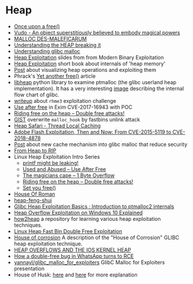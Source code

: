 # Heap 

 - [Once upon a free()](http://phrack.org/issues/57/9.html)
 - [Vudo - An object superstitiously believed to embody magical powers](http://phrack.org/issues/57/8.html)
 - [MALLOC DES-MALEFICARUM](http://phrack.org/issues/66/10.html)
 - [Understanding the HEAP breaking it](https://www.blackhat.com/presentations/bh-usa-07/Ferguson/Whitepaper/bh-usa-07-ferguson-WP.pdf)
 - [Understanding glibc malloc](https://sploitfun.wordpress.com/2015/02/10/understanding-glibc-malloc/)
 - [Heap Exploitation](http://security.cs.rpi.edu/courses/binexp-spring2015/lectures/17/10_lecture.pdf) slides from from Modern Binary Exploitation
 - [Heap Exploitation](https://heap-exploitation.dhavalkapil.com) short book about internals of 'heap memory'
 - [Post](https://wapiflapi.github.io/2015/04/22/single-null-byte-heap-overflow/) about visualizing heap operations and exploiting them
 - Phrack's [Yet another free()](http://phrack.org/issues/66/6.html) article
 - [libheap](https://github.com/cloudburst/libheap) python library to examine ptmalloc (the glibc userland heap implementation). It has a very interesting [image](https://raw.githubusercontent.com/cloudburst/libheap/master/heap.png) describing the internal flow chart of glibc.
 - [writeup](https://0x00sec.org/t/heap-exploitation-abusing-use-after-free/3580) about ``rhme3`` exploitation challenge
 - [Use after free](https://bugs.exim.org/show_bug.cgi?id=2199) in Exim CVE-2017-16943 with POC
 - [Riding free on the heap – Double free attacks!](https://sensepost.com/blog/2017/linux-heap-exploitation-intro-series-riding-free-on-the-heap-double-free-attacks/)
 - [GIST](https://gist.github.com/inaz2/0fbfe243ca9e4b904edad037d0d76697) overwrite ``malloc_hook`` by fastbins unlink attack
 - [Heap Safari - Thread Local Caching](https://0x00sec.org/t/heap-safari-thread-local-caching/5054)
 - [Adobe Flash Exploitation, Then and Now: From CVE-2015-5119 to CVE-2018-4878](https://www.mdsec.co.uk/2018/02/adobe-flash-exploitation-then-and-now-from-cve-2015-5119-to-cve-2018-4878/)
 - [Post](http://tukan.farm/2017/07/08/tcache/) about new cache mechanism into glibc malloc that reduce security
 - [From Heap to RIP](http://blog.frizn.fr/glibc/glibc-heap-to-rip)
 - Linux Heap Exploitation Intro Series
    - [printf might be leaking!](https://sensepost.com/blog/2017/linux-heap-exploitation-intro-series-bonus-printf-might-be-leaking/)
    - [Used and Abused – Use After Free](https://sensepost.com/blog/2017/linux-heap-exploitation-intro-series-used-and-abused-use-after-free/)
    - [The magicians cape – 1 Byte Overflow](https://sensepost.com/blog/2017/linux-heap-exploitation-intro-series-the-magicians-cape-1-byte-overflow/)
    - [Riding free on the heap – Double free attacks!](https://sensepost.com/blog/2017/linux-heap-exploitation-intro-series-riding-free-on-the-heap-double-free-attacks/)
    - [Set you free()](https://sensepost.com/blog/2018/linux-heap-exploitation-intro-series-set-you-free-part-1/)
 - [House Of Roman](https://gist.github.com/romanking98/9aab2804832c0fb46615f025e8ffb0bc)
 - [heap-feng-shui](http://www.phreedom.org/research/heap-feng-shui/heap-feng-shui.html)
 - [Glibc Heap Exploitation Basics : Introduction to ptmalloc2 internals ](https://blog.k3170makan.com/2018/11/glibc-heap-exploitation-basics.html)
 - [Heap Overflow Exploitation on Windows 10 Explained](https://blog.rapid7.com/2019/06/12/heap-overflow-exploitation-on-windows-10-explained/)
 - [how2heap](https://github.com/shellphish/how2heap) a repository for learning various heap exploitation techniques.
 - [Linux Heap Fast Bin Double Free Exploitation](https://drive.google.com/file/d/1KM0Y1NWckIa3unePqYk5tkZ3FN8icgQW/view)
 - [House of corrosion](https://github.com/CptGibbon/House-of-Corrosion) A description of the "House of Corrosion" GLIBC heap exploitation technique.
 - [HEAP OVERFLOWS AND THE IOS KERNEL HEAP](https://azeria-labs.com/heap-overflows-and-the-ios-kernel-heap/)
 - [How a double-free bug in WhatsApp turns to RCE](https://awakened1712.github.io/hacking/hacking-whatsapp-gif-rce/)
 - [yannayl/glibc_malloc_for_exploiters](https://github.com/yannayl/glibc_malloc_for_exploiters) GlibC Malloc for Exploiters presentation
 - House of Husk: [here](https://maxwelldulin.com/BlogPost?post=3107454976) and [here](https://ptr-yudai.hatenablog.com/entry/2020/04/02/111507) for more explanation
